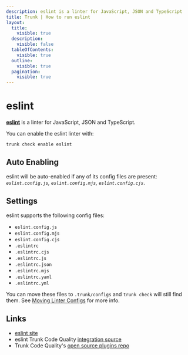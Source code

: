 ```yaml
---
description: eslint is a linter for JavaScript, JSON and TypeScript
title: Trunk | How to run eslint
layout:
  title:
    visible: true
  description:
    visible: false
  tableOfContents:
    visible: true
  outline:
    visible: true
  pagination:
    visible: true
---
```


# eslint

[**eslint**](https://github.com/eslint/eslint#readme) is a linter for JavaScript, JSON and TypeScript.

You can enable the eslint linter with:

```shell
trunk check enable eslint
```

## Auto Enabling

eslint will be auto-enabled if any of its config files are present: *`eslint.config.js`, `eslint.config.mjs`, `eslint.config.cjs`*.

## Settings

eslint supports the following config files:
* `eslint.config.js`
* `eslint.config.mjs`
* `eslint.config.cjs`
* `.eslintrc`
* `.eslintrc.cjs`
* `.eslintrc.js`
* `.eslintrc.json`
* `.eslintrc.mjs`
* `.eslintrc.yaml`
* `.eslintrc.yml`

You can move these files to `.trunk/configs` and `trunk check` will still find them. See [Moving Linter Configs](..#moving-linter-configs) for more info.




## Links

- [eslint site](https://github.com/eslint/eslint#readme)
- eslint Trunk Code Quality [integration source](https://github.com/trunk-io/plugins/tree/main/linters/eslint)
- Trunk Code Quality's [open source plugins repo](https://github.com/trunk-io/plugins/tree/main)
